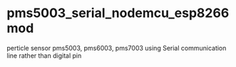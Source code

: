 # pms5003_serial_nodemcu_esp8266mod
perticle sensor pms5003, pms6003, pms7003 using Serial communication line rather than digital pin
